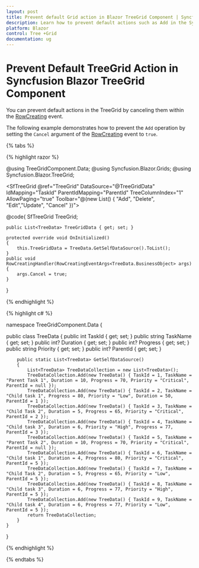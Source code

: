 ```yaml
---
layout: post
title: Prevent default Grid action in Blazor TreeGrid Component | Syncfusion
description: Learn how to prevent default actions such as Add in the Syncfusion Blazor TreeGrid component using the RowCreating event.
platform: Blazor
control: Tree +Grid
documentation: ug
---
```


# Prevent Default TreeGrid Action in Syncfusion Blazor TreeGrid Component

You can prevent default actions in the TreeGrid by canceling them within the [RowCreating](https://help.syncfusion.com/cr/blazor/Syncfusion.Blazor.TreeGrid.TreeGridEvents-1.html#Syncfusion_Blazor_TreeGrid_TreeGridEvents_1_RowCreating) event.

The following example demonstrates how to prevent the `Add` operation by setting the `Cancel` argument of the [RowCreating](https://help.syncfusion.com/cr/blazor/Syncfusion.Blazor.TreeGrid.TreeGridEvents-1.html#Syncfusion_Blazor_TreeGrid_TreeGridEvents_1_RowCreating) event to `true`.

{% tabs %}

{% highlight razor %}

@using TreeGridComponent.Data;
@using Syncfusion.Blazor.Grids;
@using Syncfusion.Blazor.TreeGrid;

<SfTreeGrid @ref="TreeGrid" DataSource="@TreeGridData" IdMapping="TaskId" ParentIdMapping="ParentId"
            TreeColumnIndex="1" AllowPaging="true" Toolbar="@(new List<string>() { "Add", "Delete", "Edit","Update", "Cancel" })">
    <TreeGridEvents RowCreating="RowCreatingHandler" TValue="TreeData"></TreeGridEvents>
    <TreeGridEditSettings AllowAdding="true" AllowEditing="true" AllowDeleting="true"></TreeGridEditSettings>
    <TreeGridPageSettings PageSize="8"></TreeGridPageSettings>
    <TreeGridColumns>
        <TreeGridColumn Field="TaskId" HeaderText="Task ID" IsPrimaryKey="true" Width="80" TextAlign="Syncfusion.Blazor.Grids.TextAlign.Right"></TreeGridColumn>
        <TreeGridColumn Field="TaskName" HeaderText="Task Name" Width="160">
        </TreeGridColumn>
        <TreeGridColumn Field="Priority" HeaderText="Priority" Width="80">
        </TreeGridColumn>
        <TreeGridColumn Field="Duration" HeaderText="Duration" Width="100" TextAlign="Syncfusion.Blazor.Grids.TextAlign.Right">
        </TreeGridColumn>
        <TreeGridColumn Field="Progress" HeaderText="Progress" Width="100" TextAlign="Syncfusion.Blazor.Grids.TextAlign.Right"></TreeGridColumn>
    </TreeGridColumns>
</SfTreeGrid>

@code{
    SfTreeGrid<TreeData> TreeGrid;

    public List<TreeData> TreeGridData { get; set; }

    protected override void OnInitialized()
    {
        this.TreeGridData = TreeData.GetSelfDataSource().ToList();
    }
    public void RowCreatingHandler(RowCreatingEventArgs<TreeData.BusinessObject> args)
    {
        args.Cancel = true;
    }
}

{% endhighlight %}

{% highlight c# %}

namespace TreeGridComponent.Data {

public class TreeData
    {
        public int TaskId { get; set; }
        public string TaskName { get; set; }
        public int? Duration { get; set; }
        public int? Progress { get; set; }
        public string Priority { get; set; }
        public int? ParentId { get; set; }

        public static List<TreeData> GetSelfDataSource()
        {
            List<TreeData> TreeDataCollection = new List<TreeData>();
            TreeDataCollection.Add(new TreeData() { TaskId = 1, TaskName = "Parent Task 1", Duration = 10, Progress = 70, Priority = "Critical", ParentId = null });
            TreeDataCollection.Add(new TreeData() { TaskId = 2, TaskName = "Child task 1", Progress = 80, Priority = "Low", Duration = 50, ParentId = 1 });
            TreeDataCollection.Add(new TreeData() { TaskId = 3, TaskName = "Child Task 2", Duration = 5, Progress = 65, Priority = "Critical", ParentId = 2 });
            TreeDataCollection.Add(new TreeData() { TaskId = 4, TaskName = "Child task 3", Duration = 6, Priority = "High", Progress = 77, ParentId = 3 });
            TreeDataCollection.Add(new TreeData() { TaskId = 5, TaskName = "Parent Task 2", Duration = 10, Progress = 70, Priority = "Critical", ParentId = null });
            TreeDataCollection.Add(new TreeData() { TaskId = 6, TaskName = "Child task 1", Duration = 4, Progress = 80, Priority = "Critical", ParentId = 5 });
            TreeDataCollection.Add(new TreeData() { TaskId = 7, TaskName = "Child Task 2", Duration = 5, Progress = 65, Priority = "Low", ParentId = 5 });
            TreeDataCollection.Add(new TreeData() { TaskId = 8, TaskName = "Child task 3", Duration = 6, Progress = 77, Priority = "High", ParentId = 5 });
            TreeDataCollection.Add(new TreeData() { TaskId = 9, TaskName = "Child task 4", Duration = 6, Progress = 77, Priority = "Low", ParentId = 5 });
            return TreeDataCollection;
        }
    }
}

{% endhighlight %}

{% endtabs %}